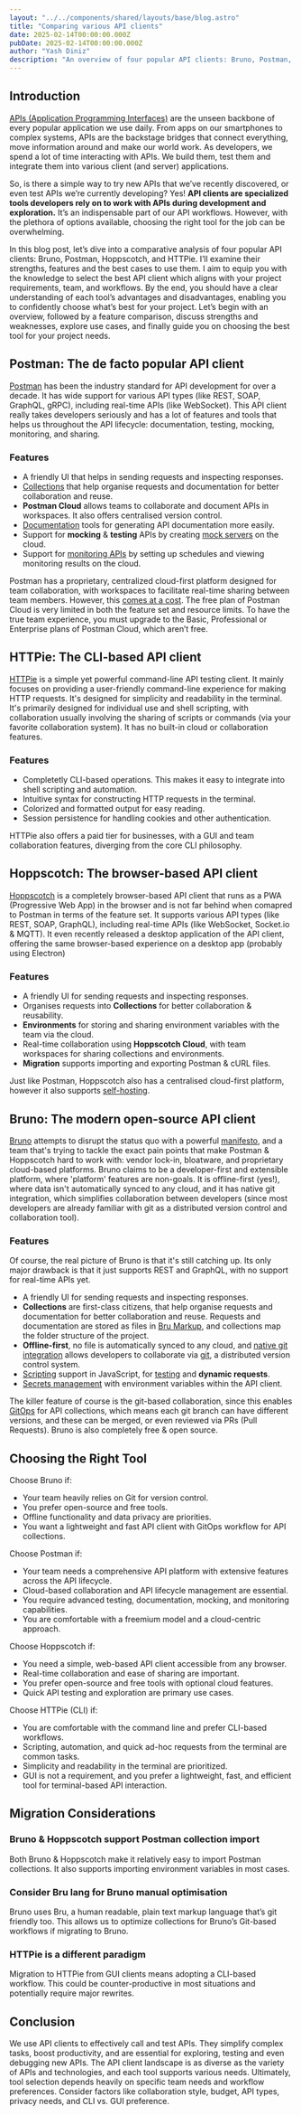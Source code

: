 ```yaml
---
layout: "../../components/shared/layouts/base/blog.astro"
title: "Comparing various API clients"
date: 2025-02-14T00:00:00.000Z
pubDate: 2025-02-14T00:00:00.000Z
author: "Yash Diniz"
description: "An overview of four popular API clients: Bruno, Postman, Hoppscotch, and HTTPie."
---
```


## Introduction

[APIs (Application Programming Interfaces)](https://aws.amazon.com/what-is/api/#:~:text=on%20your%20phone.-,What%20does%20API%20stand%20for%3F,of%20service%20between%20two%20applications.) are the unseen backbone of every popular application 
we use daily. From apps on our smartphones to complex systems, APIs are the backstage bridges 
that connect everything, move information around and make our world work. As developers, we spend
a lot of time interacting with APIs. We build them, test them and integrate them into various 
client (and server) applications. 

So, is there a simple way to try new APIs that we’ve recently discovered, or even test APIs we’re 
currently developing? Yes! **API clients are specialized tools developers rely on to work with APIs 
during development and exploration.** It’s an indispensable part of our API workflows. However, with 
the plethora of options available, choosing the right tool for the job can be overwhelming.

In this blog post, let’s dive into a comparative analysis of four popular API clients: Bruno, 
Postman, Hoppscotch, and HTTPie. I’ll examine their strengths, features and the best cases to 
use them. I aim to equip you with the knowledge to select the best API client which aligns with 
your project requirements, team, and workflows. By the end, you should have a clear understanding 
of each tool’s advantages and disadvantages, enabling you to confidently choose what’s best for 
your project. Let’s begin with an overview, followed by a feature comparison, discuss strengths 
and weaknesses, explore use cases, and finally guide you on choosing the best tool for your 
project needs.

## Postman: The de facto popular API client

[Postman](https://www.postman.com/) has been the industry standard for API development for over 
a decade. It has wide support for various API types (like REST, SOAP, GraphQL, gRPC), including 
real-time APIs (like WebSocket). This API client really takes developers seriously and has a lot of
features and tools that helps us throughout the API lifecycle: documentation, testing, mocking,
monitoring, and sharing.

### Features

- A friendly UI that helps in sending requests and inspecting responses.
- [Collections](https://learning.postman.com/docs/postman/collections/collections-overview/) that 
  help organise requests and documentation for better collaboration and reuse.
- **Postman Cloud** allows teams to collaborate and document APIs in workspaces. It also offers 
  centralised version control.
- [Documentation](https://learning.postman.com/docs/publishing-your-api/documenting-your-api/) tools
  for generating API documentation more easily.
- Support for **mocking** & **testing** APIs by creating [mock servers](https://learning.postman.com/docs/designing-and-developing-your-api/mocking-data/setting-up-mock/)
  on the cloud.
- Support for [monitoring APIs](https://learning.postman.com/docs/monitoring-your-api/intro-monitors/)
  by setting up schedules and viewing monitoring results on the cloud.

Postman has a proprietary, centralized cloud-first platform designed for team collaboration, with 
workspaces to facilitate real-time sharing between team members. However, this 
[comes at a cost](https://www.postman.com/pricing/). 
The free plan of Postman Cloud is very limited in both the feature set and resource limits. 
To have the true team experience, you must upgrade to the Basic, Professional or Enterprise plans 
of Postman Cloud, which aren’t free.

## HTTPie: The CLI-based API client

[HTTPie](https://httpie.io/) is a simple yet powerful command-line API testing client. It mainly
focuses on providing a user-friendly command-line experience for making HTTP requests. It's designed
for simplicity and readability in the terminal. It's primarily designed for individual use and shell
scripting, with collaboration usually involving the sharing of scripts or commands (via your favorite
collaboration system). It has no built-in cloud or collaboration features.

### Features

- Completetly CLI-based operations. This makes it easy to integrate into shell scripting and automation.
- Intuitive syntax for constructing HTTP requests in the terminal.
- Colorized and formatted output for easy reading.
- Session persistence for handling cookies and other authentication.

HTTPie also offers a paid tier for businesses, with a GUI and team collaboration features, diverging
from the core CLI philosophy.

## Hoppscotch: The browser-based API client

[Hoppscotch](https://hoppscotch.com/) is a completely browser-based API client that runs as a PWA 
(Progressive Web App) in the browser and is not far behind when comapred to Postman in terms of the 
feature set. It supports various API types (like REST, SOAP, GraphQL), including real-time APIs 
(like WebSocket, Socket.io & MQTT). It even recently released a desktop application of the API 
client, offering the same browser-based experience on a desktop app (probably using Electron)

### Features

- A friendly UI for sending requests and inspecting responses.
- Organises requests into **Collections** for better collaboration & reusability.
- **Environments** for storing and sharing environment variables with the team via the cloud.
- Real-time collaboration using **Hoppscotch Cloud**, with team workspaces for sharing collections
  and environments.
- **Migration** supports importing and exporting Postman & cURL files.

Just like Postman, Hoppscotch also has a centralised cloud-first platform, however it also supports
[self-hosting](https://docs.hoppscotch.io/documentation/self-host/getting-started).

## Bruno: The modern open-source API client

[Bruno](https://www.usebruno.com/) attempts to disrupt the status quo with a powerful 
[manifesto](https://docs.usebruno.com/introduction/manifesto), and a team that's trying to tackle
the exact pain points that make Postman & Hoppscotch hard to work with: vendor lock-in, bloatware,
and proprietary cloud-based platforms. Bruno claims to be a developer-first and extensible platform,
where 'platform' features are non-goals. It is offline-first (yes!), where data isn't automatically
synced to any cloud, and it has native git integration, which simplifies collaboration between
developers (since most developers are already familiar with git as a distributed version control
and collaboration tool).

### Features

Of course, the real picture of Bruno is that it's still catching up. Its only major drawback is that
it just supports REST and GraphQL, with no support for real-time APIs yet.

- A friendly UI for sending requests and inspecting responses.
- **Collections** are first-class citizens, that help organise requests and documentation for 
  better collaboration and reuse. Requests and documentation are stored as files in 
  [Bru Markup](https://docs.usebruno.com/bru-lang/overview), and collections map the folder 
  structure of the project.
- **Offline-first**, no file is automatically synced to any cloud, and 
  [native git integration](https://docs.usebruno.com/git-integration/overview) allows developers to
  collaborate via [git](https://git-scm.com/), a distributed version control system.
- [Scripting](https://docs.usebruno.com/testing/script/getting-started) support in JavaScript, for
  [testing](https://docs.usebruno.com/testing/tests/introduction) and **dynamic requests**.
- [Secrets management](https://docs.usebruno.com/secrets-management/overview) with environment 
  variables within the API client.

The killer feature of course is the git-based collaboration, since this enables 
[GitOps](https://about.gitlab.com/topics/gitops/) for API collections, which means each git branch
can have different versions, and these can be merged, or even reviewed via PRs (Pull Requests). 
Bruno is also completely free & open source. 

## Choosing the Right Tool

Choose Bruno if: 
- Your team heavily relies on Git for version control.
- You prefer open-source and free tools.
- Offline functionality and data privacy are priorities.
- You want a lightweight and fast API client with GitOps workflow for API collections.

Choose Postman if: 
- Your team needs a comprehensive API platform with extensive features across the API lifecycle.
- Cloud-based collaboration and API lifecycle management are essential.
- You require advanced testing, documentation, mocking, and monitoring capabilities.
- You are comfortable with a freemium model and a cloud-centric approach.

Choose Hoppscotch if: 
- You need a simple, web-based API client accessible from any browser.
- Real-time collaboration and ease of sharing are important.
- You prefer open-source and free tools with optional cloud features.
- Quick API testing and exploration are primary use cases.

Choose HTTPie (CLI) if: 
- You are comfortable with the command line and prefer CLI-based workflows.
- Scripting, automation, and quick ad-hoc requests from the terminal are common tasks.
- Simplicity and readability in the terminal are prioritized.
- GUI is not a requirement, and you prefer a lightweight, fast, and efficient tool for 
  terminal-based API interaction.

## Migration Considerations

### Bruno & Hoppscotch support Postman collection import
Both Bruno & Hoppscotch make it relatively easy to import Postman collections. It also supports 
importing environment variables in most cases.

### Consider Bru lang for Bruno manual optimisation
Bruno uses Bru, a human readable, plain text markup language that’s git friendly too. This allows
us to optimize collections for Bruno’s Git-based workflows if migrating to Bruno.

### HTTPie is a different paradigm
Migration to HTTPie from GUI clients means adopting a CLI-based workflow. This could be 
counter-productive in most situations and potentially require major rewrites.

## Conclusion

We use API clients to effectively call and test APIs. They simplify complex tasks, boost 
productivity, and are essential for exploring, testing and even debugging new APIs. The API 
client landscape is as diverse as the variety of APIs and technologies, and each tool supports 
various needs. Ultimately, tool selection depends heavily on specific team needs and workflow 
preferences. Consider factors like collaboration style, budget, API types, privacy needs, and 
CLI vs. GUI preference.
